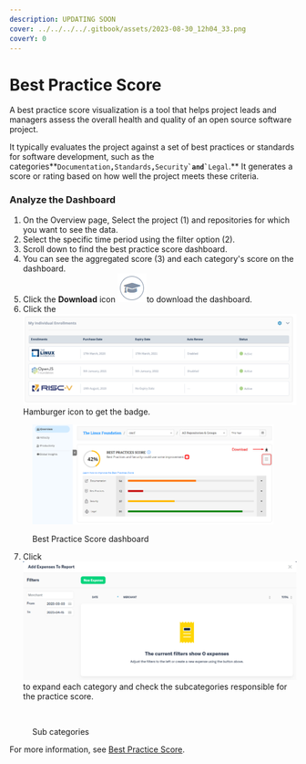 ```yaml
---
description: UPDATING SOON
cover: ../../../../.gitbook/assets/2023-08-30_12h04_33.png
coverY: 0
---
```


# Best Practice Score

A best practice score visualization is a tool that helps project leads and managers assess the overall health and quality of an open source software project.

It typically evaluates the project against a set of best practices or standards for software development, such as the categories**`Documentation`**`,`**`Standards`**`,`**`Security`**`` `and` ``**`Legal`.** It generates a score or rating based on how well the project meets these criteria.

### Analyze the Dashboard

1. On the Overview page, Select the project (1) and repositories for which you want to see the data.
2. Select the specific time period using the filter option (2).
3. Scroll down to find the best practice score dashboard.
4. You can see the aggregated score (3) and each category's score on the dashboard.&#x20;
5. Click the **Download** icon ![](<../../../../.gitbook/assets/image (93).png>)to download the dashboard.&#x20;
6. Click the <img src="../../../../.gitbook/assets/image (43).png" alt="" data-size="line">Hamburger icon to get the badge.

<figure><img src="../../../../.gitbook/assets/2023-06-23_15h55_42.png" alt=""><figcaption><p>Best Practice Score dashboard</p></figcaption></figure>

7. Click <img src="../../../../.gitbook/assets/image (94).png" alt="" data-size="line"> to expand each category and check the subcategories responsible for the practice score.

<figure><img src="../../../../.gitbook/assets/image (42).png" alt=""><figcaption><p>Sub categories</p></figcaption></figure>

For more information, see [Best Practice Score](https://docs.linuxfoundation.org/lfx/insights/v2-current/all-projects/project-analytics/project-health-overview/best-practices-score).

